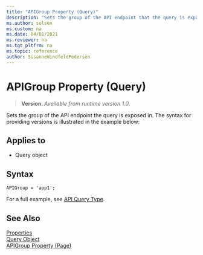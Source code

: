 ```yaml
---
title: "APIGroup Property (Query)"
description: "Sets the group of the API endpoint that the query is exposed in."
ms.author: solsen
ms.custom: na
ms.date: 04/01/2021
ms.reviewer: na
ms.tgt_pltfrm: na
ms.topic: reference
author: SusanneWindfeldPedersen
---
```

 
# APIGroup Property (Query)
> **Version**: _Available from runtime version 1.0._

<!-- this topic is manually created, parent node is devenv-apigroup-property.md -->

Sets the group of the API endpoint the query is exposed in.  The syntax for providing versions is illustrated in the example below:

## Applies to  

- Query object 

## Syntax
```AL
APIGroup = 'app1';
```

For a full example, see [API Query Type](../devenv-api-querytype.md).

## See Also  
[Properties](devenv-properties.md)   
[Query Object](../devenv-query-object.md)  
[APIGroup Property (Page)](devenv-apigroup-page-property.md)  

